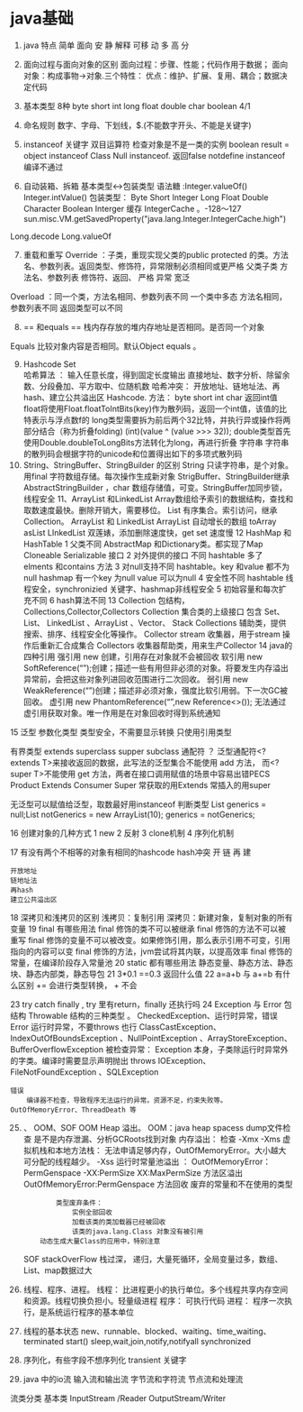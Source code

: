 # java基础 
1. java 特点
简单 面向 安 静 解释  可移 动 多 高 分

2. 面向过程与面向对象的区别
面向过程：步骤、性能；代码作用于数据；
面向对象：构成事物->对象.三个特性： 优点：维护、扩展、复用、耦合；数据决定代码

3. 基本类型
8种 byte short int long float   double  char  boolean  4/1


4. 命名规则
数字、字母、下划线，$.(不能数字开头、不能是关键字)

5. instanceof 关键字
双目运算符 检查对象是不是一类的实例 boolean result = object instanceof Class
Null instanceof.  返回false 
notdefine instanceof 编译不通过

6. 自动装箱、拆箱
基本类型<->包装类型
语法糖 :Integer.valueOf() Integer.intValue()
包装类型： Byte Short Integer Long Float Double Character Boolean 
Interger 缓存 IntegerCache 。-128～127 sun.misc.VM.getSavedProperty("java.lang.Integer.IntegerCache.high")

Long.decode Long.valueOf

7. 重载和重写
Override ：子类，重现实现父类的public protected 的类。方法名、参数列表。返回类型、修饰符，异常限制必须相同或更严格
父类子类
方法名、参数列表
修饰符、返回、 严格
异常 宽泛

Overload ：同一个类，方法名相同、参数列表不同
一个类中多态
方法名相同，参数列表不同
返回类型可以不同

8. == 和equals 
== 栈内存存放的堆内存地址是否相同。是否同一个对象

Equals 比较对象内容是否相同。默认Object equals 。

9. Hashcode
Set  
哈希算法 ：
输入任意长度，得到固定长度输出
直接地址、数字分析、除留余数、分段叠加、平方取中、位随机数
哈希冲突：
	开放地址、链地址法、再hash、建立公共溢出区
Hashcode. 方法：
	byte short int char 返回int值
	float将使用Float.floatToIntBits(key)作为散列码，返回一个int值，该值的比特表示与浮点数f的
	long类型需要拆为前后两个32比特，并执行异或操作将两部分结合（称为折叠folding)
		(int)(value ^ (value >>> 32));
	double类型首先使用Double.doubleToLongBits方法转化为long，再进行折叠
	字符串
		字符串的散列码会根据字符的unicode和位置得出如下的多项式散列码
10. String、StringBuffer、StringBuilder 的区别
	String 只读字符串，是个对象。用final 字符数组存储。每次操作生成新对象
	StrigBuffer、StringBuilder继承AbstractStringBuilder ，char 数组存储值，可变。StringBuffer加同步锁，线程安全
11、ArrayList 和LinkedList 
	Array数组给予索引的数据结构，查找和取数速度最快。删除开销大，需要移位。
	List 有序集合。索引访问，继承Collection。
	ArrayList 和 LinkedList 
	ArrayList 自动增长的数组 toArray asList 
	LInkedList 双莲婊，添加删除速度快，get set 速度慢
12 HashMap 和HashTable 
	1 父类不同 AbstractMap 和Dictionary类。都实现了Map Cloneable Serializable 接口
	2 对外提供的接口 不同
		hashtable 多了 elments 和contains 方法
	3 对null支持不同
		hashtable。key 和value 都不为null
		hashmap 有一个key 为null value 可以为null
	4 安全性不同
		hashtable 线程安全，synchronizied 关键字、hashmap非线程安全
	5 初始容量和每次扩充不同
	6 hash算法不同
13 Collection 包结构，Collections,Collector,Collectors
	Collection 集合类的上级接口 包含 Set、List、 LinkedList 、ArrayList 、Vector、 Stack 
	Collections 辅助类，提供搜索、排序、线程安全化等操作。
	Collector stream 收集器，用于stream 操作后重新汇合成集合
	Collectors 收集器帮助类，用来生产Collector
14 java的四种引用
	强引用 new 创建，引用存在对象就不会被回收
	软引用 new SoftReference<String>(“”);创建；描述一些有用但非必须的对象。将要发生内存溢出异常前，会把这些对象列进回收范围进行二次回收。
	弱引用 new WeakReference<String>(“”)创建；描述非必须对象，强度比软引用弱。下一次GC被回收。
	虚引用 new PhantomReference<String>(“”,new Reference<>()); 无法通过虚引用获取对象。唯一作用是在对象回收时得到系统通知

15 泛型
参数化类型
类型安全，不需要显示转换
只使用引用类型

有界类型 
	extends superclass
	supper subclass
通配符
	？
泛型通配符<? extends T>来接收返回的数据，此写法的泛型集合不能使用 add 方法， 而<? super T>不能使用 get 方法，两者在接口调用赋值的场景中容易出错PECS Product Extends Consumer Super 常获取的用Extends 常插入的用super

无泛型可以赋值给泛型，取数最好用instanceof 判断类型
List<String> generics = null;List notGenerics = new ArrayList(10); 
generics = notGenerics;

16 创建对象的几种方式
 1 new
2 反射
3 clone机制
4 序列化机制

17 有没有两个不相等的对象有相同的hashcode
hash冲突
	开 链 再 建

	开放地址
	链地址法
	再hash
	建立公共溢出区
18 深拷贝和浅拷贝的区别
	浅拷贝：复制引用
	深拷贝：新建对象，复制对象的所有变量
19 final 有哪些用法
	final 修饰的类不可以被继承
	final 修饰的方法不可以被重写
	final 修饰的变量不可以被改变。如果修饰引用，那么表示引用不可变，引用指向的内容可以变
	final 修饰的方法，jvm尝试将其内联，以提高效率
	final 修饰的常量，在编译阶段存入常量池
20 static 都有哪些用法
	静态变量、静态方法、静态块、静态内部类，静态导包
21 3*0.1 ==0.3 返回什么值
22 a=a+b 与 a+=b 有什么区别
+= 会进行类型转换， + 不会

23 try catch finally , try 里有return，finally 还执行吗
24 Exception 与 Error 包结构 
	Throwable 结构的三种类型 。 CheckedException、运行时异常，错误Error
	运行时异常，不要throws 也行
	ClassCastException、IndexOutOfBoundsException 、NullPointException 、ArrayStoreException、BufferOverflowException 
	被检查异常：
		Exception 本身，子类除运行时异常外的字类。编译时需要显示声明抛出 throws 
	IOException、FileNotFoundException 、SQLException

	错误
		编译器不检查，导致程序无法运行的异常。资源不足，约束失败等。OutOfMemoryError、ThreadDeath 等

25. 、 OOM、SOF
	OOM 
		Heap 溢出。 OOM：java heap spacess
			dump文件检查 
				是不是内存泄漏、分析GCRoots找到对象
				内存溢出： 检查 -Xmx -Xms
		虚拟机栈和本地方法栈： 无法申请足够内存，OutOfMemoryError。大小越大可分配的线程越少。 -Xss
		运行时常量池溢出 ： OutOfMemoryError：PermGenspace
			-XX:PermSize XX:MaxPermSize
		方法区溢出 OutOfMemoryError:PermGenspace
            方法回收
                废弃的常量和不在使用的类型

                类型废弃条件：
                    实例全部回收
                    加载该类的类加载器已经被回收
                    该类的java.lang.Class 对象没有被引用
            动态生成大量Class的应用中，特别注意
    SOF stackOverFlow 栈过深，
        递归，大量死循环，全局变量过多，数组、List、map数据过大
26. 线程、程序、进程。
    线程： 比进程更小的执行单位。多个线程共享内存空间和资源。线程切换负担小。轻量级进程
    程序： 可执行代码
    进程： 程序一次执行，是系统运行程序的基本单位
27. 线程的基本状态 
    new、runnable、blocked、waiting、time_waiting、terminated
        start() sleep,wait,join,notify,notifyall  synchronized
28. 序列化，有些字段不想序列化
    transient 关键字
29. java 中的io流 
   输入流和输出流
   字节流和字符流
   节点流和处理流

   流类分类
    基本类
        InputStream /Reader
        OutputStream/Writer







